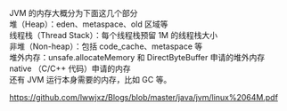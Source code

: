 JVM 的内存大概分为下面这几个部分   
堆（Heap）：eden、metaspace、old 区域等    
线程栈（Thread Stack）：每个线程栈预留 1M 的线程栈大小    
非堆（Non-heap）：包括 code_cache、metaspace 等    
堆外内存：unsafe.allocateMemory 和 DirectByteBuffer 申请的堆外内存    
native （C/C++ 代码）申请的内存    
还有 JVM 运行本身需要的内存，比如 GC 等。    

https://github.com/lwwjxz/Blogs/blob/master/java/jvm/linux%2064M.pdf
